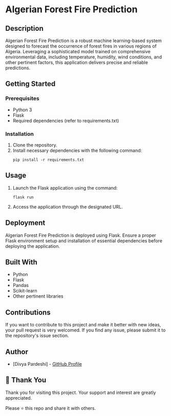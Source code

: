 # Algerian Forest Fire Prediction

## Description
Algerian Forest Fire Prediction is a robust machine learning-based system designed to forecast the occurrence of forest fires in various regions of Algeria. Leveraging a sophisticated model trained on comprehensive environmental data, including temperature, humidity, wind conditions, and other pertinent factors, this application delivers precise and reliable predictions.

## Getting Started
### Prerequisites
- Python 3
- Flask
- Required dependencies (refer to requirements.txt)

### Installation
1. Clone the repository.
2. Install necessary dependencies with the following command:
    ```
    pip install -r requirements.txt
    ```

## Usage
1. Launch the Flask application using the command:
    ```
    flask run
    ```
2. Access the application through the designated URL.

## Deployment
Algerian Forest Fire Prediction is deployed using Flask. Ensure a proper Flask environment setup and installation of essential dependencies before deploying the application.

## Built With
- Python
- Flask
- Pandas
- Scikit-learn
- Other pertinent libraries

##  Contributions

If you want to contribute to this project and make it better with new ideas, your pull request is very welcomed. If you find any issue, please submit it to the repository's issue section.

##  Author

- [Divya Pardeshi] - [GitHub Profile](https://github.com/Divya-Pardeshi)


## 🙏 Thank You

Thank you for visiting this project. Your support and interest are greatly appreciated.

Please ⭐️ this repo and share it with others.
